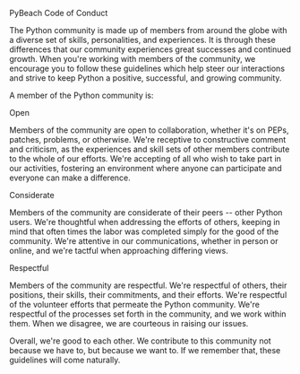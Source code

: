 PyBeach Code of Conduct

The Python community is made up of members from around the globe with a diverse set of skills, personalities, and experiences. It is through these differences that our community experiences great successes and continued growth. When you're working with members of the community, we encourage you to follow these guidelines which help steer our interactions and strive to keep Python a positive, successful, and growing community.

A member of the Python community is:

Open

Members of the community are open to collaboration, whether it's on PEPs, patches, problems, or otherwise. We're receptive to constructive comment and criticism, as the experiences and skill sets of other members contribute to the whole of our efforts. We're accepting of all who wish to take part in our activities, fostering an environment where anyone can participate and everyone can make a difference.

Considerate

Members of the community are considerate of their peers -- other Python users. We're thoughtful when addressing the efforts of others, keeping in mind that often times the labor was completed simply for the good of the community. We're attentive in our communications, whether in person or online, and we're tactful when approaching differing views.

Respectful

Members of the community are respectful. We're respectful of others, their positions, their skills, their commitments, and their efforts. We're respectful of the volunteer efforts that permeate the Python community. We're respectful of the processes set forth in the community, and we work within them. When we disagree, we are courteous in raising our issues.

Overall, we're good to each other. We contribute to this community not because we have to, but because we want to. If we remember that, these guidelines will come naturally.
